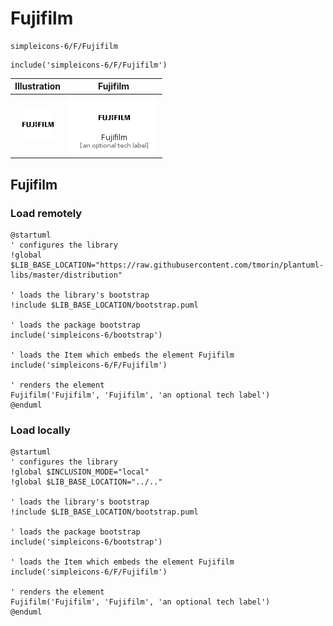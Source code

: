 # Fujifilm


```text
simpleicons-6/F/Fujifilm
```

```text
include('simpleicons-6/F/Fujifilm')
```



| Illustration | Fujifilm |
| :---: | :---: |
| ![illustration for Illustration](../../simpleicons-6/F/Fujifilm.png) | ![illustration for Fujifilm](../../simpleicons-6/F/Fujifilm.Local.png) |




## Fujifilm

### Load remotely
```plantuml
@startuml
' configures the library
!global $LIB_BASE_LOCATION="https://raw.githubusercontent.com/tmorin/plantuml-libs/master/distribution"

' loads the library's bootstrap
!include $LIB_BASE_LOCATION/bootstrap.puml

' loads the package bootstrap
include('simpleicons-6/bootstrap')

' loads the Item which embeds the element Fujifilm
include('simpleicons-6/F/Fujifilm')

' renders the element
Fujifilm('Fujifilm', 'Fujifilm', 'an optional tech label')
@enduml
```

### Load locally
```plantuml
@startuml
' configures the library
!global $INCLUSION_MODE="local"
!global $LIB_BASE_LOCATION="../.."

' loads the library's bootstrap
!include $LIB_BASE_LOCATION/bootstrap.puml

' loads the package bootstrap
include('simpleicons-6/bootstrap')

' loads the Item which embeds the element Fujifilm
include('simpleicons-6/F/Fujifilm')

' renders the element
Fujifilm('Fujifilm', 'Fujifilm', 'an optional tech label')
@enduml
```

